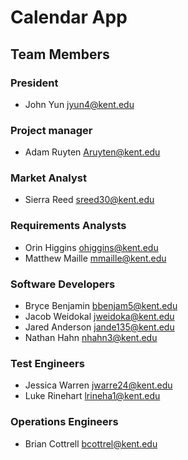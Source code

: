 # Calendar App

## Team Members
### President
- John Yun jyun4@kent.edu
### Project manager
- Adam Ruyten Aruyten@kent.edu
### Market Analyst
- Sierra Reed sreed30@kent.edu
### Requirements Analysts
- Orin Higgins ohiggins@kent.edu
- Matthew Maille mmaille@kent.edu
### Software Developers
- Bryce Benjamin bbenjam5@kent.edu
- Jacob Weidokal jweidoka@kent.edu
- Jared Anderson jande135@kent.edu
- Nathan Hahn nhahn3@kent.edu
### Test Engineers
- Jessica Warren jwarre24@kent.edu
- Luke Rinehart lrineha1@kent.edu
### Operations Engineers
- Brian Cottrell bcottrel@kent.edu

